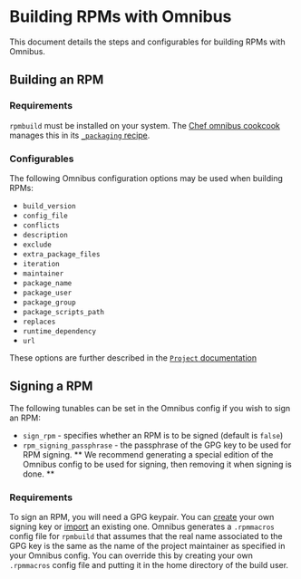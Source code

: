 Building RPMs with Omnibus
=====================================
This document details the steps and configurables for building RPMs with Omnibus.


Building an RPM
---------------
### Requirements
`rpmbuild` must be installed on your system.  The [Chef omnibus cookcook](http://github.com/opscode-cookbooks/omnibus) manages this in its [`_packaging` recipe](http://github.com/opscode-cookbooks/omnibus/blob/master/recipes/_packaging.rb).

### Configurables
The following Omnibus configuration options may be used when building RPMs:

- `build_version`
- `config_file`
- `conflicts`
- `description`
- `exclude`
- `extra_package_files`
- `iteration`
- `maintainer`
- `package_name`
- `package_user`
- `package_group`
- `package_scripts_path`
- `replaces`
- `runtime_dependency`
- `url`

These options are further described in the [`Project` documentation](http://rubydoc.info/github/opscode/omnibus/Omnibus/Project)

Signing a RPM
---------------
The following tunables can be set in the Omnibus config if you wish to sign an RPM:

- `sign_rpm` - specifies whether an RPM is to be signed (default is `false`)
- `rpm_signing_passphrase` - the passphrase of the GPG key to be used for RPM signing.  ** We recommend generating a special edition of the Omnibus config to be used for signing, then removing it when signing is done. **

### Requirements
To sign an RPM, you will need a GPG keypair. You can [create](http://www.madboa.com/geek/gpg-quickstart/) your own signing key or [import](http://irtfweb.ifa.hawaii.edu/~lockhart/gpg/gpg-cs.html) an existing one.  Omnibus generates a `.rpmmacros` config file for `rpmbuild` that assumes that the real name associated to the GPG key is the same as the name of the project maintainer as specified in your Omnibus config.  You can override this by creating your own `.rpmmacros` config file and putting it in the home directory of the build user. 
